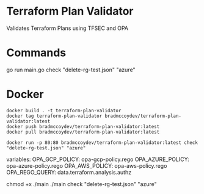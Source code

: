 # Terraform Plan Validator
Validates Terraform Plans using TFSEC and OPA

# Commands
go run main.go check "delete-rg-test.json" "azure"

# Docker
``` 
docker build . -t terraform-plan-validator
docker tag terraform-plan-validator bradmccoydev/terraform-plan-validator:latest
docker push bradmccoydev/terraform-plan-validator:latest
docker pull bradmccoydev/terraform-plan-validator:latest

docker run -p 80:80 bradmccoydev/terraform-plan-validator:latest check "delete-rg-test.json" "azure"
```

variables:
    OPA_GCP_POLICY: opa-gcp-policy.rego
    OPA_AZURE_POLICY: opa-azure-policy.rego
    OPA_AWS_POLICY: opa-aws-policy.rego
    OPA_REGO_QUERY: data.terraform.analysis.authz

chmod +x ./main
./main check "delete-rg-test.json" "azure"
